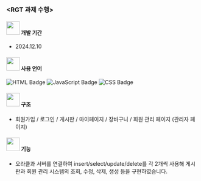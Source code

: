 ### <RGT 과제 수행>

#### <img src="mini_project/images/고양이아이콘.png" width="35"> **개발 기간**
- 2024.12.10

#### <img src="mini_project/images/고양이아이콘.png" width="35"> **사용 언어**
![HTML Badge](https://img.shields.io/badge/HTML5-E34F26?style=for-the-badge&logo=html5&logoColor=white)
![JavaScript Badge](https://img.shields.io/badge/JavaScript-F7DF1E?style=for-the-badge&logo=javascript&logoColor=000000)
![CSS Badge](https://img.shields.io/badge/CSS3-1572B6?style=for-the-badge&logo=css3&logoColor=white)



#### <img src="mini_project/images/고양이아이콘.png" width="35"> **구조**
- 회원가입 / 로그인 / 게시판 / 마이페이지 / 장바구니 / 회원 관리 페이지 (관리자 페이지) 

#### <img src="mini_project/images/고양이아이콘.png" width="35"> **기능**
- 오라클과 서버를 연결하여 insert/select/update/delete를 각 2개씩 사용해 게시판과 회원 관리 시스템의 조회, 수정, 삭제, 생성 등을 구현하였습니다.
   
